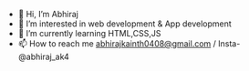 - 👋 Hi, I’m Abhiraj
- 👀 I’m interested in web development & App development
- 🌱 I’m currently learning HTML,CSS,JS
- 📫 How to reach me abhirajkainth0408@gmail.com / Insta- @abhiraj_ak4

<!---
AbhirajK07/AbhirajK07 is a ✨ special ✨ repository because its `README.md` (this file) appears on your GitHub profile.
You can click the Preview link to take a look at your changes.
--->
